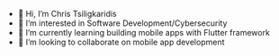 - 👋 Hi, I’m Chris Tsiligkaridis
- 👀 I’m interested in Software Development/Cybersecurity
- 🌱 I’m currently learning building mobile apps with Flutter framework
- 💞️ I’m looking to collaborate on mobile app development

<!---
TsilliX/TsilliX is a ✨ special ✨ repository because its `README.md` (this file) appears on your GitHub profile.
You can click the Preview link to take a look at your changes.
--->
